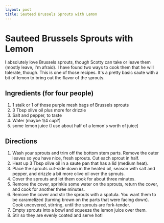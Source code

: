 ```yaml
---
layout: post
title: Sauteed Brussels Sprouts with Lemon
---
```


# Sauteed Brussels Sprouts with Lemon
I absolutely love Brussels sprouts, though Scotty can take or leave them (mostly leave, I'm afraid). I have found two ways to cook them that he will tolerate, though. This 
is one of those recipes. It's a pretty basic saute with a bit of lemon to bring out the flavor of the sprouts.  

## Ingredients (for four people)
1. 1 stalk or 1 of those purple mesh bags of Brussels sprouts
1. 3 Tbsp olive oil plus more for drizzle
1. Salt and pepper, to taste
1. Water (maybe 1/4 cup?)
1. some lemon juice (I use about half of a lemon's worth of juice)

## Directions
1. Wash your sprouts and trim off the bottom stem parts. Remove the outer leaves so you have nice, fresh sprouts. Cut each sprout in half. 
1. Heat up 3 Tbsp olive oil in a saute pan that has a lid (medium heat).
1. Place the sprouts cut-side down in the heated oil, season with salt and pepper, and drizzle a bit more olive oil over the sprouts. 
1. Cover the sprouts and let them cook for about three minutes. 
1. Remove the cover, sprinkle some water on the sprouts, return the cover, and cook for another three minutes. 
1. Remove the cover and stir the sprouts with a spatula. You want them to be caramelized (turning brown on the parts that were facing down). Cook uncovered, stirring, until the sprouts
are fork-tender. 
1. Empty sprouts into a bowl and squeeze the lemon juice over them. 
1. Stir so they are evenly coated and serve hot!